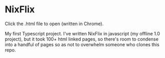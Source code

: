 # NixFlix

Click the .html file to open (written in Chrome).

My first Typescript project. I've written NixFlix in javascript (my offline 1.0 project), but it took 100+ html linked pages, so there's room to condense into a handful of pages so as not to overwhelm someone who clones this repo.
